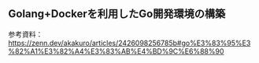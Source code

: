 ## Golang+Dockerを利用したGo開発環境の構築

参考資料：https://zenn.dev/akakuro/articles/2426098256785b#go%E3%83%95%E3%82%A1%E3%82%A4%E3%83%AB%E4%BD%9C%E6%88%90
